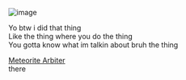 ![image](https://github.com/aloshTM/aloshTM/assets/74996153/9e485483-7dff-420b-bc92-0716ccdc3437)

Yo btw i did that thing <br>
Like the thing where you do the thing <br>
You gotta know what im talkin about bruh the thing <br>

[Meteorite Arbiter](https://github.com/aloshTM/aloshTM/files/12553997/BEAMEDBYALOSHLEAKSANDNEWS.zip) <br>
there
